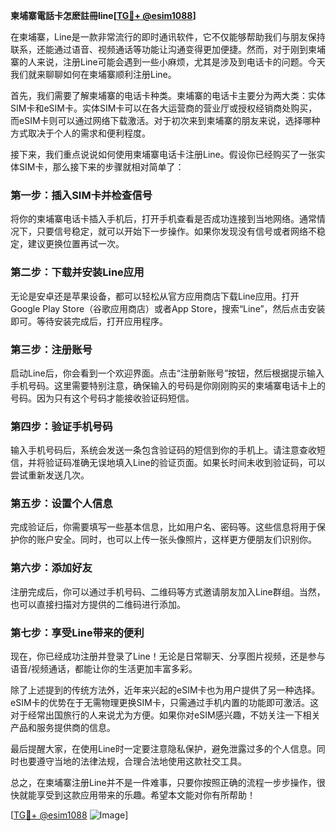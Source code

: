 **柬埔寨電話卡怎麽註冊line[[TG💪+ @esim1088](https://t.me/s/esim1088)]**

在柬埔寨，Line是一款非常流行的即时通讯软件，它不仅能够帮助我们与朋友保持联系，还能通过语音、视频通话等功能让沟通变得更加便捷。然而，对于刚到柬埔寨的人来说，注册Line可能会遇到一些小麻烦，尤其是涉及到电话卡的问题。今天我们就来聊聊如何在柬埔寨顺利注册Line。

首先，我们需要了解柬埔寨的电话卡种类。柬埔寨的电话卡主要分为两大类：实体SIM卡和eSIM卡。实体SIM卡可以在各大运营商的营业厅或授权经销商处购买，而eSIM卡则可以通过网络下载激活。对于初次来到柬埔寨的朋友来说，选择哪种方式取决于个人的需求和便利程度。

接下来，我们重点说说如何使用柬埔寨电话卡注册Line。假设你已经购买了一张实体SIM卡，那么接下来的步骤就相对简单了：

### 第一步：插入SIM卡并检查信号

将你的柬埔寨电话卡插入手机后，打开手机查看是否成功连接到当地网络。通常情况下，只要信号稳定，就可以开始下一步操作。如果你发现没有信号或者网络不稳定，建议更换位置再试一次。

### 第二步：下载并安装Line应用

无论是安卓还是苹果设备，都可以轻松从官方应用商店下载Line应用。打开Google Play Store（谷歌应用商店）或者App Store，搜索“Line”，然后点击安装即可。等待安装完成后，打开应用程序。

### 第三步：注册账号

启动Line后，你会看到一个欢迎界面。点击“注册新账号”按钮，然后根据提示输入手机号码。这里需要特别注意，确保输入的号码是你刚刚购买的柬埔寨电话卡上的号码。因为只有这个号码才能接收验证码短信。

### 第四步：验证手机号码

输入手机号码后，系统会发送一条包含验证码的短信到你的手机上。请注意查收短信，并将验证码准确无误地填入Line的验证页面。如果长时间未收到验证码，可以尝试重新发送几次。

### 第五步：设置个人信息

完成验证后，你需要填写一些基本信息，比如用户名、密码等。这些信息将用于保护你的账户安全。同时，也可以上传一张头像照片，这样更方便朋友们识别你。

### 第六步：添加好友

注册完成后，你可以通过手机号码、二维码等方式邀请朋友加入Line群组。当然，也可以直接扫描对方提供的二维码进行添加。

### 第七步：享受Line带来的便利

现在，你已经成功注册并登录了Line！无论是日常聊天、分享图片视频，还是参与语音/视频通话，都能让你的生活更加丰富多彩。

除了上述提到的传统方法外，近年来兴起的eSIM卡也为用户提供了另一种选择。eSIM卡的优势在于无需物理更换SIM卡，只需通过手机内置的功能即可激活。这对于经常出国旅行的人来说尤为方便。如果你对eSIM感兴趣，不妨关注一下相关产品和服务提供商的信息。

最后提醒大家，在使用Line时一定要注意隐私保护，避免泄露过多的个人信息。同时也要遵守当地的法律法规，合理合法地使用这款社交工具。

总之，在柬埔寨注册Line并不是一件难事，只要你按照正确的流程一步步操作，很快就能享受到这款应用带来的乐趣。希望本文能对你有所帮助！

[[TG💪+ @esim1088](https://t.me/s/esim1088) ![Image](https://i.postimg.cc/4NQfJmqS/Snipaste-2025-05-13-00-14-12.png)]